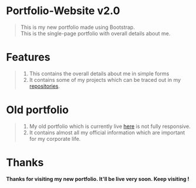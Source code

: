 # Portfolio-Website v2.0

> This is my new portfolio made using Bootstrap.  
> This is the single-page portfolio with overall details about me.  

# Features

> 1. This contains the overall details about me in simple forms  
> 2. It contains some of my projects which can be traced out in my [repositories](https://github.com/nitin30kumar?tab=repositories).  

# Old portfolio

> 1. My old portfolio which is currently live [here](https://portfolio-nitin.netlify.app) is not fully responsive.  
> 2. It contains almost all my official information which are important for my corporate life.  

# Thanks

**Thanks for visiting my new portfolio. It'll be live very soon. Keep visiting !**
